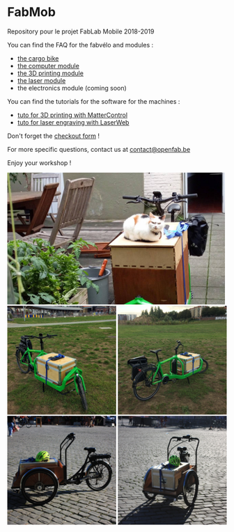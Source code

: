 # FabMob
Repository pour le projet FabLab Mobile 2018-2019

You can find the FAQ for the fabvélo and modules :
- [the cargo bike](https://github.com/openfab-lab/FabMob/blob/master/FAQ/FAQ_cargobike.md)
- [the computer module](https://github.com/openfab-lab/FabMob/blob/master/FAQ/FAQ_computers-module.md)
- [the 3D printing module](https://github.com/openfab-lab/FabMob/blob/master/FAQ/FAQ_3Dprinting-module.md)
- [the laser module](https://github.com/openfab-lab/FabMob/blob/master/FAQ/FAQ_laser_module.md)
- the electronics module (coming soon)

You can find the tutorials for the software for the machines :
- [tuto for 3D printing with MatterControl](https://github.com/openfab-lab/FabMob/blob/master/Tutos%20software/MatterControl.md)
- [tuto for laser engraving with LaserWeb](https://github.com/openfab-lab/FabMob/blob/master/Tutos%20software/LaserWeb.md)

Don't forget the [checkout form](https://framaforms.org/checkout-fabvelo-1549300778) !

For more specific questions, contact us at contact@openfab.be

Enjoy your workshop !

<img src="https://github.com/openfab-lab/FabMob/blob/master/FAQ/fabvelo_Vicky.jpg" width="500">

<img src="https://github.com/openfab-lab/FabMob/blob/master/FAQ/bullitt1.JPG" width="250">
<img src="https://github.com/openfab-lab/FabMob/blob/master/FAQ/bullitt2.JPG" width="250">
<img src="https://github.com/openfab-lab/FabMob/blob/master/FAQ/triporteur1.JPG" width="250">
<img src="https://github.com/openfab-lab/FabMob/blob/master/FAQ/triporteur2.JPG" width="250">

